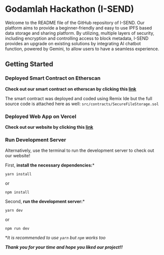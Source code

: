 # Godamlah Hackathon (I-SEND)
Welcome to the README file of the GitHub repository of I-SEND. Our platform aims to provide a beginner-friendly and easy to use IPFS based data storage and sharing platform. By utilizing, multiple layers of security, including encryption and controlling access to block metadata, I-SEND provides an upgrade on existing solutions by integrating AI chatbot function, powered by Gemini, to allow users to have a seamless experience.

## Getting Started
### Deployed Smart Contract on Etherscan
**Check out our smart contract on etherscan by clicking this [link](https://sepolia.etherscan.io/address/0xd92bf4306a78bce053f9a860d14766c3a9ee6151)**

The smart contract was deployed and coded using Remix Ide but the full source code is attached here as well: `src/contracts/SecureFileStorage.sol`

### Deployed Web App on Vercel
**Check out our website by clicking this [link](https://i-send-godamlah.vercel.app/)**

### Run Development Server
Alternatively, use the terminal to run the development server to check out our website!

First, **install the necessary dependencies:*** 

```
yarn install
```
or
```
npm install
```

Second, **run the development server:***
```
yarn dev
```
or
```
npm run dev
```


**It is recommended to use `yarn` but `npm` works too*

*__Thank you for your time and hope you liked our project!!__*